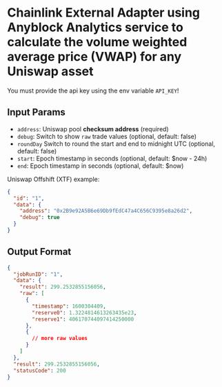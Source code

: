 # Chainlink External Adapter using Anyblock Analytics service to calculate the volume weighted average price (VWAP) for any Uniswap asset

You must provide the api key using the env variable `API_KEY`!

## Input Params

- `address`: Uniswap pool **checksum address** (required)
- `debug`: Switch to show `raw` trade values (optional, default: false)
- `roundDay` Switch to round the start and end to midnight UTC (optional, default: false)
- `start`: Epoch timestamp in seconds (optional, default: \$now - 24h)
- `end`: Epoch timestamp in seconds (optional, default: \$now)

Uniswap Offshift (XTF) example:

```json
{
  "id": "1",
  "data": {
    "address": "0x2B9e92A5B6e69Db9fEdC47a4C656C9395e8a26d2",
    "debug": true
  }
}
```

## Output Format

```json
{
  "jobRunID": "1",
  "data": {
    "result": 299.2532855156056,
    "raw": [
      {
        "timestamp": 1600304409,
        "reserve0": 1.3224814613263435e23,
        "reserve1": 406170744097414250000
      },
      {
        // more raw values
      }
    ]
  },
  "result": 299.2532855156056,
  "statusCode": 200
}
```
